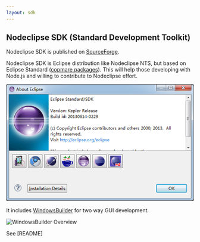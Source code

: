 ```yaml
---
layout: sdk
---
```


## Nodeclipse SDK (Standard Development Toolkit)

Nodeclipse SDK is published on <a href="https://sourceforge.net/projects/nodeclipse/files/Standard-Development-Kit/">SourceForge</a>.

Nodeclipse SDK is Eclipse distribution like Nodeclipse NTS, but based on Eclipse Standard
 ([copmare packages](http://www.eclipse.org/downloads/compare.php?release=kepler)).
This will help those developing with Node.js and willing to contribute to Nodeclipse effort.

![Nodeclipse-SDK-About.png](../img/Nodeclipse-SDK-About.png)

It includes [WindowsBuilder](http://www.eclipse.org/windowbuilder/) for two way GUI development.

![WindowsBuilder Overview](http://www.eclipse.org/windowbuilder/images/wb_summary_shot.gif)

See [README]